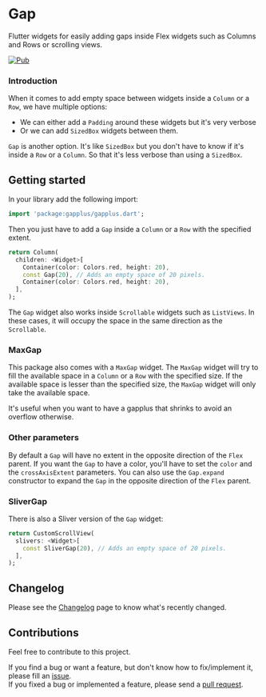 # Gap
Flutter widgets for easily adding gaps inside Flex widgets such as Columns and Rows or scrolling views.

[![Pub](https://img.shields.io/pub/v/gap.svg)](https://pub.dartlang.org/packages/gapplus)

### Introduction

When it comes to add empty space between widgets inside a `Column` or a `Row`, we have multiple options:
- We can either add a `Padding` around these widgets but it's very verbose
- Or we can add `SizedBox` widgets between them.

`Gap` is another option. It's like `SizedBox` but you don't have to know if it's inside a `Row` or a `Column`. So that it's less verbose than using a `SizedBox`.

## Getting started

In your library add the following import:

```dart
import 'package:gapplus/gapplus.dart';
```

Then you just have to add a `Gap` inside a `Column` or a `Row` with the specified extent.

```dart
return Column(
  children: <Widget>[
    Container(color: Colors.red, height: 20),
    const Gap(20), // Adds an empty space of 20 pixels.
    Container(color: Colors.red, height: 20),
  ],
);
```

The `Gap` widget also works inside `Scrollable` widgets such as `ListViews`. In these cases, it will occupy the space in the same direction as the `Scrollable`.

### MaxGap

This package also comes with a `MaxGap` widget.
The `MaxGap` widget will try to fill the available space in a `Column` or a `Row` with the specified size. If the available space
is lesser than the specified size, the `MaxGap` widget will only take the available space.

It's useful when you want to have a gapplus that shrinks to avoid an overflow otherwise.


### Other parameters

By default a `Gap` will have no extent in the opposite direction of the `Flex` parent.
If you want the `Gap` to have a color, you'll have to set the `color` and the `crossAxisExtent` parameters.
You can also use the `Gap.expand` constructor to expand the `Gap` in the opposite direction of the `Flex` parent.

### SliverGap

There is also a Sliver version of the `Gap` widget:

```dart
return CustomScrollView(
  slivers: <Widget>[
    const SliverGap(20), // Adds an empty space of 20 pixels.
  ],
);
```

## Changelog

Please see the [Changelog](https://github.com/odejinmi/gapplus/blob/master/CHANGELOG.md) page to know what's recently changed.

## Contributions

Feel free to contribute to this project.

If you find a bug or want a feature, but don't know how to fix/implement it, please fill an [issue](https://github.com/odejinmi/gapplus/issues).  
If you fixed a bug or implemented a feature, please send a [pull request](https://github.com/odejinmi/gapplus/pulls).


